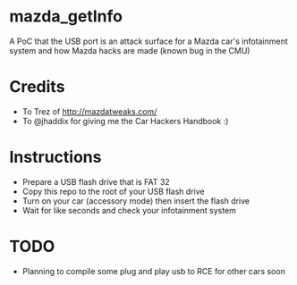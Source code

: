# mazda_getInfo
A PoC that the USB port is an attack surface for a Mazda car's infotainment system and how Mazda hacks are made (known bug in the CMU)

# Credits
- To Trez of http://mazdatweaks.com/ 
- To @jhaddix for giving me the Car Hackers Handbook :)

# Instructions
- Prepare a USB flash drive that is FAT 32
- Copy this repo to the root of your USB flash drive
- Turn on your car (accessory mode) then insert the flash drive
- Wait for like seconds and check your infotainment system

# TODO
- Planning to compile some plug and play usb to RCE for other cars soon



